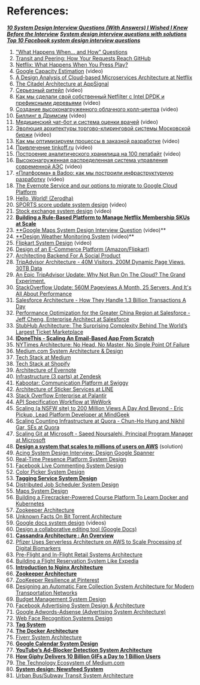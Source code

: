 

# References:

_[**10 System Design Interview Questions (With Answers) I Wished I Knew Before the Interview**](https://levelup.gitconnected.com/10-system-design-interview-questions-with-answers-i-wished-i-knew-before-the-interview-31dcfc3cddef)_
[_**System design interview questions with solutions**_](https://github.com/donnemartin/system-design-primer#system-design-interview-questions-with-solutions)
_****[Top 10 Facebook system design interview questions](https://grokkingtechinterview.com/top-10-facebook-system-design-interview-questions-3c191b64c13b)****_

1. ["What Happens When... and How" Questions](https://www.glassdoor.com/Interview/What-happens-when-you-type-www-google-com-in-your-browser-QTN_56396.htm)
2. [Transit and Peering: How Your Requests Reach GitHub](https://githubengineering.com/transit-and-peering-how-your-requests-reach-github/)
3. [Netflix: What Happens When You Press Play?](http://highscalability.com/blog/2017/12/11/netflix-what-happens-when-you-press-play.html)
4. [Google Capacity Estimation](https://www.youtube.com/watch?v=modXC5IWTJI) (video)
5. [A Design Analysis of Cloud-based Microservices Architecture at Netflix](https://medium.com/swlh/a-design-analysis-of-cloud-based-microservices-architecture-at-netflix-98836b2da45f)
6. [The Citadel Architecture at AppSignal](https://blog.appsignal.com/2020/04/08/the-citadel-architecture-at-appsignal.html)
7. [Серьезный ритейл](https://www.youtube.com/watch?v=nzuUad_8Avc&list=PLH-XmS0lSi_wRIh4RJjnTGMKaTiQoaGTc&index=128) (video)
8. [Как мы сделали свой собственный Netfilter с Intel DPDK и префиксными деревьями](https://www.youtube.com/watch?v=seF8ovtFySg&list=PLH-XmS0lSi_wRIh4RJjnTGMKaTiQoaGTc&index=124) (video)
9. [Создание высоконагруженного облачного колл-центра](https://www.youtube.com/watch?v=kv4fSbFNAOo&list=PLH-XmS0lSi_wRIh4RJjnTGMKaTiQoaGTc&index=113) (video)
10. [Биллинг в Дримсим](https://www.youtube.com/watch?v=Nhl5Pw4NBpo&list=PLH-XmS0lSi_wRIh4RJjnTGMKaTiQoaGTc&index=80) (video)
11. [Медицинский чат-бот и система оценки врачей](https://www.youtube.com/watch?v=SYp-KXj1uYk&list=PLH-XmS0lSi_wRIh4RJjnTGMKaTiQoaGTc&index=78) (video)
12. [Эволюция архитектуры торгово-клиринговой системы Московской биржи](https://www.youtube.com/watch?v=Zv_OqjcOIes&list=PLH-XmS0lSi_wRIh4RJjnTGMKaTiQoaGTc&index=76) (video)
13. [Как мы оптимизируем процессы в заказной разработке](https://www.youtube.com/watch?v=kkRFMCCLULU&list=PLH-XmS0lSi_wRIh4RJjnTGMKaTiQoaGTc&index=75) (video)
14. [Привлечение tinkoff.ru](https://www.youtube.com/watch?v=fF5LIe34rwE&list=PLH-XmS0lSi_wRIh4RJjnTGMKaTiQoaGTc&index=73) (video)
15. [Построение аналитического хранилища на 100 петабайт](https://www.youtube.com/watch?v=OGUemSoefTU&list=PLH-XmS0lSi_wRIh4RJjnTGMKaTiQoaGTc&index=71) (video)
16. [Высоконагруженная распределенная система управления современной АЭС](https://www.youtube.com/watch?v=HEFS9a93QtI&list=PLH-XmS0lSi_wRIh4RJjnTGMKaTiQoaGTc&index=62) (video)
17. [«Платформа» в Badoo: как мы построили инфраструктурную разработку](https://www.youtube.com/watch?v=3xdnq9SfaGo&list=PLH-XmS0lSi_wRIh4RJjnTGMKaTiQoaGTc&index=13) (video)
18. [The Evernote Service and our options to migrate to Google Cloud Platform](https://evernote.com/blog/part-1-our-options-to-migrate/)
19. [Hello, World! (Zerodha)](https://zerodha.tech/blog/hello-world/)
20. [SPORTS score update system design](https://www.youtube.com/watch?v=exSwQtMxGd4&list=PLkQkbY7JNJuBoTemzQfjym0sqbOHt5fnV&index=2) (video)
24. [Stock exchange system design](https://www.youtube.com/watch?v=dUMWMZmMsVE&list=PLkQkbY7JNJuBoTemzQfjym0sqbOHt5fnV&index=27) (video)
26. **[Building a Rule-Based Platform to Manage Netflix Membership SKUs at Scale](https://netflixtechblog.com/building-a-rule-based-platform-to-manage-netflix-membership-skus-at-scale-e3c0f82aa7bc)**
27. [**Google Maps System Design Interview Question](https://www.youtube.com/watch?v=jk3yvVfNvds) (video)**
28. [**Design Weather Monitoring System](https://www.youtube.com/watch?v=sWNRuClDOo4&list=PLOAph0xkZvSuqy8yq_0D6NEABhmSTRYrN&index=12) (video)**
29. [Flipkart System Design](https://www.youtube.com/watch?v=EpASu_1dUdE) (video)
30. [Design of an E-Commerce Platform (Amazon/Flipkart)](https://medium.com/@junaidnz/design-of-an-e-commerce-platform-77d3ec1641f9)
31. [Architecting Backend For A Social Product](http://highscalability.com/blog/2015/7/22/architecting-backend-for-a-social-product.html)
32. [TripAdvisor Architecture - 40M Visitors, 200M Dynamic Page Views, 30TB Data](http://highscalability.com/blog/2011/6/27/tripadvisor-architecture-40m-visitors-200m-dynamic-page-view.html)
33. [An Epic TripAdvisor Update: Why Not Run On The Cloud? The Grand Experiment.](http://highscalability.com/blog/2012/10/2/an-epic-tripadvisor-update-why-not-run-on-the-cloud-the-gran.html)
34. [StackOverflow Update: 560M Pageviews A Month, 25 Servers, And It's All About Performance](http://highscalability.com/blog/2014/7/21/stackoverflow-update-560m-pageviews-a-month-25-servers-and-i.html)
35. [Salesforce Architecture - How They Handle 1.3 Billion Transactions A Day](http://highscalability.com/blog/2013/9/23/salesforce-architecture-how-they-handle-13-billion-transacti.html)
36. [Performance Optimization for the Greater China Region at Salesforce - Jeff Cheng, Enterprise Architect at Salesforce](https://www.salesforce.com/video/1757880/)
37. [StubHub Architecture: The Surprising Complexity Behind The World’s Largest Ticket Marketplace](http://highscalability.com/blog/2012/6/25/stubhub-architecture-the-surprising-complexity-behind-the-wo.html)
38. [**IDoneThis - Scaling An Email-Based App From Scratch**](http://highscalability.com/blog/2012/6/20/idonethis-scaling-an-email-based-app-from-scratch.html)
39. [NYTimes Architecture: No Head, No Master, No Single Point Of Failure](http://highscalability.com/blog/2014/1/13/nytimes-architecture-no-head-no-master-no-single-point-of-fa.html)
40. [Medium.com System Architecture & Design](https://jinlow.medium.com/medium-com-system-architecture-design-7d6ecaa8566f)
41. [Tech Stack at Medium](https://medium.engineering/the-stack-that-helped-medium-drive-2-6-millennia-of-reading-time-e56801f7c492)
42. [Tech Stack at Shopify](https://engineering.shopify.com/blogs/engineering/e-commerce-at-scale-inside-shopifys-tech-stack)
43. [Architecture of Evernote](https://evernote.com/blog/a-digest-of-evernotes-architecture/)
44. [Infrastructure (3 parts) at Zendesk](https://medium.com/zendesk-engineering/the-history-of-infrastructure-at-zendesk-part-3-foundation-team-forming-and-evolving-9859e40f5390)
45. [Kabootar: Communication Platform at Swiggy](https://bytes.swiggy.com/kabootar-swiggys-communication-platform-e5a43cc25629)
46. [Architecture of Sticker Services at LINE](https://www.slideshare.net/linecorp/architecture-sustaining-line-sticker-services)
47. [Stack Overflow Enterprise at Palantir](https://medium.com/@palantir/terraforming-stack-overflow-enterprise-in-aws-47ee431e6be7)
48. [API Specification Workflow at WeWork](https://engineering.wework.com/our-api-specification-workflow-9337448d6ee6)
49. [Scaling (a NSFW site) to 200 Million Views A Day And Beyond - Eric Pickup, Lead Platform Developer at MindGeek](https://www.youtube.com/watch?v=RlkCdM_f3p4)
50. [Scaling Counting Infrastructure at Quora - Chun-Ho Hung and Nikhil Gar, SEs at Quora](https://www.infoq.com/presentations/quora-analytics)
51. [Scaling Git at Microsoft - Saeed Noursalehi, Principal Program Manager at Microsoft](https://www.youtube.com/watch?v=g_MPGU_m01s)
52. **[Design a system that scales to millions of users on AWS](https://github.com/donnemartin/system-design-primer/blob/master/solutions/system_design/scaling_aws/README.md)** (solution)
53. [Acing System Design Interview: Design Google Spanner](https://interviewnoodle.com/google-spanner-design-487d854c3209)
54. [Real-Time Presence Platform System Design](https://medium.com/javarevisited/real-time-presence-platform-system-design-58a1cd19ad33)
55. [Facebook Live Commenting System Design](https://levelup.gitconnected.com/facebook-live-commenting-system-design-5c6fbbb88746)
56. [Color Picker System Design](https://experiencestack.co/color-picker-system-design-4ea40086e9a)
57. **[Tagging Service System Design](https://levelup.gitconnected.com/tagging-service-system-design-ee0081aa0086)**
58. [Distributed Job Scheduler System Design](https://experiencestack.co/distributed-job-scheduler-system-design-a3b61754eeab)
59. [Maps System Design](https://experiencestack.co/google-maps-system-design-84174a1e23de)
60. [Building a Firecracker-Powered Course Platform To Learn Docker and Kubernetes](https://iximiuz.com/en/posts/iximiuz-labs-story/?ref=architecturenotes.co)
61. [Zookeeper Architecture](https://jinlow.medium.com/zookeeper-architecture-62a43cac53ce)
62. [Unknown Facts On Bit Torrent Architecture](https://mittal26081999.medium.com/unknown-facts-on-bit-torrent-architecture-7333c356882)
63. [Google docs system design](https://www.youtube.com/playlist?list=PLkQkbY7JNJuAzL-6SEwRjBfZa2htjnT-Z) (videos)
64. [Design a collaborative editing tool (Google Docs)](https://medium.com/@junaidnz/design-a-collaborative-editing-tool-google-docs-3dcb1bcacf0b)
65. **[Cassandra Architecture : An Overview](https://medium.com/@rachit.agl02/cassandra-architecture-an-overview-23261ca13c59)**
66. [Pfizer Uses Serverless Architecture on AWS to Scale Processing of Digital Biomarkers](https://www.infoq.com/news/2023/07/pfizer-serverless-biomarkers/)
67. [Pre-Flight and In-Flight Retail Systems Architecture](https://jinlow.medium.com/pre-flight-and-in-flight-retail-systems-architecture-3e21e4481308)
68. [Building a Flight Reservation System Like Expedia](https://medium.com/@abhishekranjandev/building-a-flight-reservation-system-like-expedia-9df3874c9960)
69. **[Introduction to Nginx Architecture](https://medium.com/thedevproject/introduction-to-nginx-architecture-419f7ceb37bd)**
70. **[Zookeeper Architecture](https://jinlow.medium.com/zookeeper-architecture-62a43cac53ce)**
71. [ZooKeeper Resilience at Pinterest](https://medium.com/@Pinterest_Engineering/zookeeper-resilience-at-pinterest-adfd8acf2a6b)
72. [Designing an Automatic Fare Collection System Architecture for Modern Transportation Networks](https://jinlow.medium.com/designing-an-automatic-fare-collection-system-architecture-for-modern-transportation-networks-f18937a914b3)
73. [Budget Management System Design](https://jinlow.medium.com/budget-management-system-design-a07b7fa04ab7)
74. [Facebook Advertising System Design & Architecture](https://interviewnoodle.com/facebook-advertising-system-design-architecture-7eed10e68333)
75. [Google Adwords-Adsense (Advertising System Architecture)](https://jinlow.medium.com/google-adwords-adsense-advertising-system-architecture-13dc20946aae)
76. [Web Face Recognition Systems Design](https://jinlow.medium.com/web-face-recognition-systems-design-6795c3e983a1)
77. **[Tag System](https://experiencestack.co/tag-system-729b947b2f29)**
78. **[The Docker Architecture](https://medium.com/geekculture/the-docker-architecture-7f423a6c3b5c)**
79. [Fiverr System Architecture](https://medium.com/geekculture/fiverr-system-architecture-b4de36dacb57)
80. **[Google Calendar System Design](https://interviewnoodle.com/google-calendar-system-design-ec59331d5050)**
81. **[YouTube’s Ad-Blocker Detection System Architecture](https://interviewnoodle.com/youtubes-ad-blocker-detection-system-architecture-f454eb547aaf)**
82. **[How Giphy Delivers 10 Billion GIFs a Day to 1 Billion Users](https://newsletter.systemdesign.one/p/cdn-explained?utm_source=substack&publication_id=1511845&post_id=137627348&utm_medium=email&utm_content=share&utm_campaign=email-share&triggerShare=true&isFreemail=true&r=1vxw4z)**
83. [The Technology Ecosystem of Medium.com](https://jinlow.medium.com/the-technology-ecosystem-of-medium-com-acf3bbae4de7)
84. **[System design: Newsfeed System](https://medium.com/@sureshpodeti/system-design-newsfeed-system-da50486a8a9b)**
85. [Urban Bus/Subway Transit System Architecture](https://medium.com/thedevproject/urban-bus-subway-transit-system-architecture-c23e7522ed03)